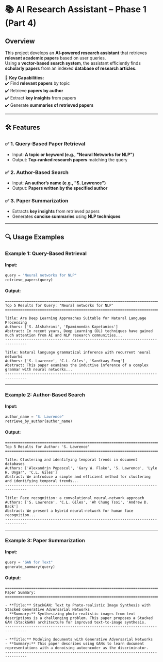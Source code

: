 # 📚 **AI Research Assistant – Phase 1 (Part 4)**  

## **Overview**  
This project develops an **AI-powered research assistant** that retrieves **relevant academic papers** based on user queries.  
Using a **vector-based search system**, the assistant efficiently finds **scholarly papers** from an indexed **database of research articles**.  

🚀 **Key Capabilities:**  
✔️ Find **relevant papers** by topic  
✔️ Retrieve **papers by author**  
✔️ Extract **key insights** from papers  
✔️ Generate **summaries of retrieved papers**  

---

## **🛠 Features**  
### ✅ **1. Query-Based Paper Retrieval**  
- Input: **A topic or keyword (e.g., "Neural Networks for NLP")**  
- Output: **Top-ranked research papers** matching the query  

### ✅ **2. Author-Based Search**  
- Input: **An author’s name (e.g., "S. Lawrence")**  
- Output: **Papers written by the specified author**  

### ✅ **3. Paper Summarization**  
- Extracts **key insights** from retrieved papers  
- Generates **concise summaries** using **NLP techniques**  

---

## **🔍 Usage Examples**  
### **Example 1: Query-Based Retrieval**  
#### **Input:**  
```python
query = "Neural networks for NLP"
retrieve_papers(query)
```
#### **Output:**  
```
================================================================================
Top 5 Results for Query: 'Neural networks for NLP'
================================================================================

Title: Are Deep Learning Approaches Suitable for Natural Language Processing  
Authors: ['S. Alshahrani', 'Epaminondas Kapetanios']  
Abstract: In recent years, Deep Learning (DL) techniques have gained much attention from AI and NLP research communities...
--------------------------------------------------------------------------------

Title: Natural language grammatical inference with recurrent neural networks  
Authors: ['S. Lawrence', 'C.L. Giles', 'Sandiway Fong']  
Abstract: This paper examines the inductive inference of a complex grammar with neural networks...
--------------------------------------------------------------------------------
```

---

### **Example 2: Author-Based Search**  
#### **Input:**  
```python
author_name = "S. Lawrence"
retrieve_by_author(author_name)
```
#### **Output:**  
```
================================================================================
Top 5 Results for Author: 'S. Lawrence'
================================================================================

Title: Clustering and identifying temporal trends in document databases  
Authors: ['Alexandrin Popescul', 'Gary W. Flake', 'S. Lawrence', 'Lyle H. Ungar', 'C.L. Giles']  
Abstract: We introduce a simple and efficient method for clustering and identifying temporal trends...
--------------------------------------------------------------------------------

Title: Face recognition: a convolutional neural-network approach  
Authors: ['S. Lawrence', 'C.L. Giles', 'Ah Chung Tsoi', 'Andrew D. Back']  
Abstract: We present a hybrid neural-network for human face recognition...
--------------------------------------------------------------------------------
```

---

### **Example 3: Paper Summarization**  
#### **Input:**  
```python
query = "GAN for Text"
generate_summary(query)
```
#### **Output:**  
```
================================================================================
Paper Summary:
================================================================================

- **Title:** StackGAN: Text to Photo-realistic Image Synthesis with Stacked Generative Adversarial Networks  
- **Summary:** Synthesizing photo-realistic images from text descriptions is a challenging problem. This paper proposes a Stacked GAN (StackGAN) architecture for improved text-to-image synthesis.
--------------------------------------------------------------------------------

- **Title:** Modeling documents with Generative Adversarial Networks  
- **Summary:** This paper describes using GANs to learn document representations with a denoising autoencoder as the discriminator.
--------------------------------------------------------------------------------
```


